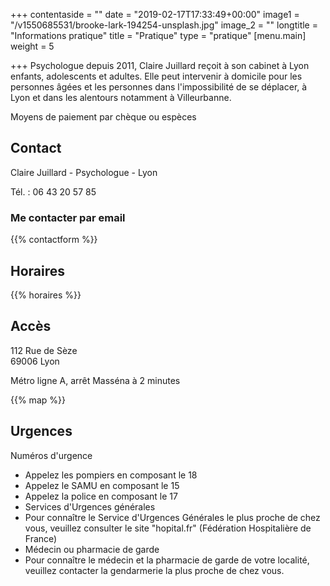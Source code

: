 +++
contentaside = ""
date = "2019-02-17T17:33:49+00:00"
image1 = "/v1550685531/brooke-lark-194254-unsplash.jpg"
image_2 = ""
longtitle = "Informations pratique"
title = "Pratique"
type = "pratique"
[menu.main]
weight = 5

+++
Psychologue depuis 2011, Claire Juillard reçoit à son cabinet à Lyon enfants, adolescents et adultes. Elle peut intervenir à domicile pour les personnes âgées et les personnes dans l'impossibilité de se déplacer, à Lyon et dans les alentours notamment à Villeurbanne.

Moyens de paiement par chèque ou espèces

## Contact

Claire Juillard - Psychologue - Lyon

Tél. : 06 43 20 57 85

### Me contacter par email

{{% contactform %}}

## Horaires

{{% horaires %}}

## Accès

112 Rue de Sèze  
69006 Lyon

Métro ligne A, arrêt Masséna à 2 minutes

{{% map %}}

## Urgences

Numéros d'urgence

* Appelez les pompiers en composant le 18
* Appelez le SAMU en composant le 15
* Appelez la police en composant le 17
* Services d'Urgences générales
* Pour connaître le Service d'Urgences Générales le plus proche de chez vous, veuillez consulter le site "hopital.fr" (Fédération Hospitalière de France)
* Médecin ou pharmacie de garde
* Pour connaître le médecin et la pharmacie de garde de votre localité, veuillez contacter la gendarmerie la plus proche de chez vous.